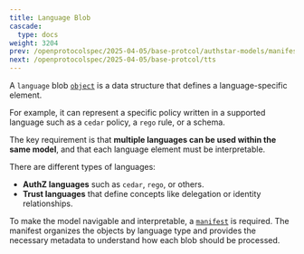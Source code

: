 ```yaml
---
title: Language Blob
cascade:
  type: docs
weight: 3204
prev: /openprotocolspec/2025-04-05/base-protcol/authstar-models/manifest-blob
next: /openprotocolspec/2025-04-05/base-protcol/tts
---
```


A `language` blob [`object`](/openprotocolspec/2025-04-05/base-protcol/authstar-models/object-types/) is a data structure that defines a language-specific element.

For example, it can represent a specific policy written in a supported language such as a `cedar` policy, a `rego` rule, or a schema. 

The key requirement is that **multiple languages can be used within the same model**, and that each language element must be interpretable.

There are different types of languages:

- **AuthZ languages** such as `cedar`, `rego`, or others.
- **Trust languages** that define concepts like delegation or identity relationships.

To make the model navigable and interpretable, a [`manifest`](/openprotocolspec/2025-04-05/base-protcol/authstar-models/manifest-blob/) is required. The manifest organizes the objects by language type and provides the necessary metadata to understand how each blob should be processed.
